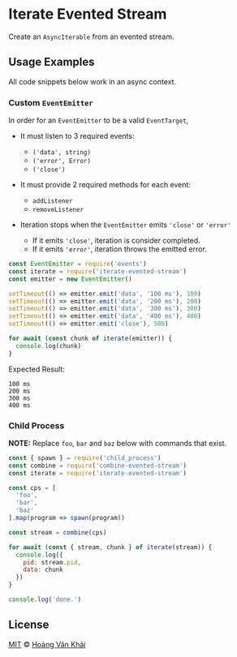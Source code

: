 # Iterate Evented Stream

Create an `AsyncIterable` from an evented stream.

## Usage Examples

All code snippets below work in an async context.

### Custom `EventEmitter`

In order for an `EventEmitter` to be a valid `EventTarget`,

* It must listen to 3 required events:
  * `('data', string)`
  * `('error', Error)`
  * `('close')`

* It must provide 2 required methods for each event:
  * `addListener`
  * `removeListener`

* Iteration stops when the `EventEmitter` emits `'close'` or `'error'`
  * If it emits `'close'`, iteration is consider completed.
  * If it emits `'error'`, iteration throws the emitted error.

```javascript
const EventEmitter = require('events')
const iterate = require('iterate-evented-stream')
const emitter = new EventEmitter()

setTimeout(() => emitter.emit('data', '100 ms'), 100)
setTimeout(() => emitter.emit('data', '200 ms'), 200)
setTimeout(() => emitter.emit('data', '300 ms'), 300)
setTimeout(() => emitter.emit('data', '400 ms'), 400)
setTimeout(() => emitter.emit('close'), 500)

for await (const chunk of iterate(emitter)) {
  console.log(chunk)
}
```

Expected Result:

```
100 ms
200 ms
300 ms
400 ms
```

### Child Process

**NOTE:** Replace `foo`, `bar` and `baz` below with commands that exist.

```javascript
const { spawn } = require('child_process')
const combine = require('combine-evented-stream')
const iterate = require('iterate-evented-stream')

const cps = [
  'foo',
  'bar',
  'baz'
].map(program => spawn(program))

const stream = combine(cps)

for await (const { stream, chunk } of iterate(stream)) {
  console.log({
    pid: stream.pid,
    data: chunk
  })
}

console.log('done.')
```

## License

[MIT](https://git.io/fxKXN) © [Hoàng Văn Khải](https://github.com/KSXGitHub)
